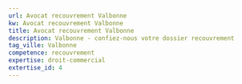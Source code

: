 ```yaml
---
url: Avocat recouvrement Valbonne
kw: Avocat recouvrement Valbonne
title: Avocat recouvrement Valbonne
description: Valbonne - confiez-nous votre dossier recouvrement
tag_ville: Valbonne
competence: recouvrement
expertise: droit-commercial
extertise_id: 4
---
```

